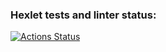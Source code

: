 ### Hexlet tests and linter status:
[![Actions Status](https://github.com/Staffelhof/devops-for-programmers-project-76/actions/workflows/hexlet-check.yml/badge.svg)](https://github.com/Staffelhof/devops-for-programmers-project-76/actions)